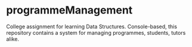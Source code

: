 # programmeManagement
College assignment for learning Data Structures. Console-based, this repository contains a system for managing programmes, students, tutors alike.
